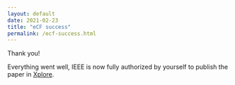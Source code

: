 ```yaml
---
layout: default
date: 2021-02-23
title: "eCF success"
permalink: /ecf-success.html
---
```


Thank you!

Everything went well, IEEE is now fully authorized by yourself
to publish the paper in [Xplore](https://ieeexplore.ieee.org/Xplore/home.jsp).